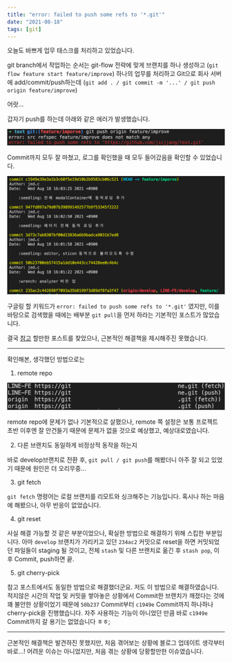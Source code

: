 ```yaml
---
title: "error: failed to push some refs to '*.git'"
date: "2021-08-18"
tags: [git]
---
```


오늘도 바쁘게 업무 태스크를 처리하고 있었습니다.

git branch에서 작업하는 순서는 git-flow 전략에 맞게 브랜치를 하나 생성하고 (`git flow feature start feature/improve`)
하나의 업무를 처리하고 Git으로 회사 서버에 add/commit/push하는데 (`git add . / git commit -m '...' / git push origin feature/improve`)

어랏...

갑자기 push를 하는데 아래와 같은 에러가 발생했습니다.

![error](./error.png)

Commit까지 모두 잘 마쳤고, 로그를 확인했을 때 모두 들어갔음을 확인할 수 있었습니다.

![git-log](./git-log.png)

구글링 할 키워드가 `error: failed to push some refs to '*.git'` 였지만, 이를 바탕으로 검색했을 때에는 배부분 `git pull`을 먼저 하라는 기본적인 포스트가 많았습니다.

결국 [참고](https://rrecoder.tistory.com/88) 할만한 포스트를 찾았으나, 근본적인 해결책을 제시해주진 못했습니다.

---

확인해본, 생각했던 방법으로는
1. remote repo

![remote-repo](./remote-repo.png)

remote repo에 문제가 없나 기본적으로 살폈으나, remote 쪽 설정은 보통 프로젝트 초반 이후엔 잘 안건들기 때문에 문제가 없을 것으로 예상했고, 예상대로였습니다.

2. 다른 브랜치도 동일하게 비정상적 동작을 하는지

바로 develop브랜치로 전환 후, `git pull / git push`를 해봤더니 아주 잘 되고 있었기 때문에 원인은 더 오리무중...

3. git fetch

`git fetch` 명령어는 로컬 브랜치를 리모트와 싱크해주는 기능입니다. 혹시나 하는 마음에 해봤으나, 아무 반응이 없었습니다.

4. git reset

사실 해결 가능할 것 같은 부분이었으나, 확실한 방법으로 해결하기 위해 스킵한 부분입니다.
아마 `develop` 브랜치가 가리키고 있던 `234ac2` 커밋으로 reset을 하면 커밋되었던 파일들이 staging 될 것이고, 전체 `stash` 및 다른 브랜치로 옮긴 후 `stash pop`, 이후 Commit, push하면 끝.

5. git cherry-pick

참고 포스트에서도 동일한 방법으로 해결했더군요. 저도 이 방법으로 해결하였습니다.
적지않은 시간의 작업 및 커밋을 쌓아놓은 상황에서 Commit한 브랜치가 깨졌다는 것에 꽤 불안한 상황이었기 때문에 `50b237` Commit부터 `c1949e` Commit까지 하나하나 cherry-pick을 진행했습니다. 자주 사용하는 기능이 아니었던 만큼 바로 `c1949e` Commit까지 갈 용기는 없었습니다 ㅎㅎ;

---

근본적인 해결책은 발견하진 못했지만, 처음 겪어보는 상황에 블로그 업데이트 생각부터 바로...! 어려운 이슈는 아니었지만, 처음 겪는 상황에 당황할만한 이슈였습니다.

